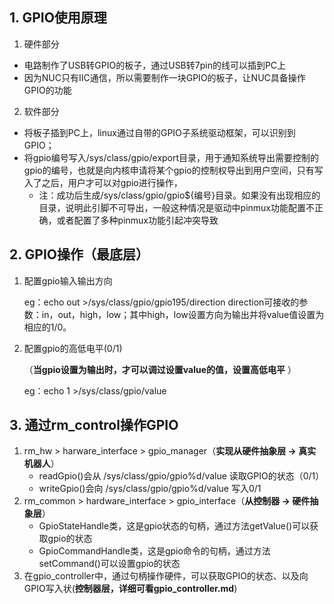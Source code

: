## 1. GPIO使用原理

1. 硬件部分

- 电路制作了USB转GPIO的板子，通过USB转7pin的线可以插到PC上
- 因为NUC只有IIC通信，所以需要制作一块GPIO的板子，让NUC具备操作GPIO的功能

2. 软件部分

- 将板子插到PC上，linux通过自带的GPIO子系统驱动框架，可以识别到GPIO；
- 将gpio编号写入/sys/class/gpio/export目录，用于通知系统导出需要控制的gpio的编号，也就是向内核申请将某个gpio的控制权导出到用户空间，只有写入了之后，用户才可以对gpio进行操作，
  -  注：成功后生成/sys/class/gpio/gpio${编号}目录。如果没有出现相应的目录，说明此引脚不可导出，一般这种情况是驱动中pinmux功能配置不正确，或者配置了多种pinmux功能引起冲突导致

## 2. GPIO操作（最底层）

1. 配置gpio输入输出方向 

   eg：echo out >/sys/class/gpio/gpio195/direction direction可接收的参数：in，out，high，low；其中high，low设置方向为输出并将value值设置为相应的1/0。 

2. 配置gpio的高低电平(0/1) 

   （**当gpio设置为输出时，才可以调过设置value的值，设置高低电平** ）

   eg：echo 1 >/sys/class/gpio/value

## 3. 通过rm_control操作GPIO

1. rm_hw > harware_interface > gpio_manager（**实现从硬件抽象层 -> 真实机器人**）
   - readGpio()会从 /sys/class/gpio/gpio%d/value 读取GPIO的状态（0/1）
   - writeGpio()会向 /sys/class/gpio/gpio%d/value 写入0/1
2. rm_common > hardware_interface > gpio_interface（**从控制器 -> 硬件抽象层**）
   - GpioStateHandle类，这是gpio状态的句柄，通过方法getValue()可以获取gpio的状态
   - GpioCommandHandle类，这是gpio命令的句柄，通过方法setCommand()可以设置gpio的状态
3. 在gpio_controller中，通过句柄操作硬件，可以获取GPIO的状态、以及向GPIO写入状(**控制器层，详细可看gpio_controller.md**)